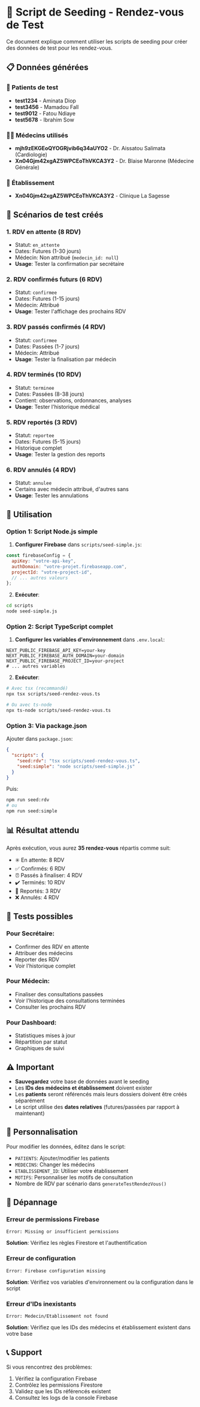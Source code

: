 # 🌱 Script de Seeding - Rendez-vous de Test

Ce document explique comment utiliser les scripts de seeding pour créer des données de test pour les rendez-vous.

## 📋 Données générées

### 👥 Patients de test
- **test1234** - Aminata Diop
- **test3456** - Mamadou Fall  
- **test9012** - Fatou Ndiaye
- **test5678** - Ibrahim Sow

### 👨‍⚕️ Médecins utilisés
- **mjh9zEKGEoQYOGRjvib6q34aUYO2** - Dr. Aissatou Salimata (Cardiologie)
- **Xn04Gjm42xgAZ5WPCEoThVKCA3Y2** - Dr. Blaise Maronne (Médecine Générale)

### 🏥 Établissement
- **Xn04Gjm42xgAZ5WPCEoThVKCA3Y2** - Clinique La Sagesse

## 🎯 Scénarios de test créés

### 1. **RDV en attente** (8 RDV)
- Statut: `en_attente`
- Dates: Futures (1-30 jours)
- Médecin: Non attribué (`medecin_id: null`)
- **Usage**: Tester la confirmation par secrétaire

### 2. **RDV confirmés futurs** (6 RDV)
- Statut: `confirmee`  
- Dates: Futures (1-15 jours)
- Médecin: Attribué
- **Usage**: Tester l'affichage des prochains RDV

### 3. **RDV passés confirmés** (4 RDV)
- Statut: `confirmee`
- Dates: Passées (1-7 jours)
- Médecin: Attribué
- **Usage**: Tester la finalisation par médecin

### 4. **RDV terminés** (10 RDV)
- Statut: `terminee`
- Dates: Passées (8-38 jours)
- Contient: observations, ordonnances, analyses
- **Usage**: Tester l'historique médical

### 5. **RDV reportés** (3 RDV)
- Statut: `reportee`
- Dates: Futures (5-15 jours)
- Historique complet
- **Usage**: Tester la gestion des reports

### 6. **RDV annulés** (4 RDV)  
- Statut: `annulee`
- Certains avec médecin attribué, d'autres sans
- **Usage**: Tester les annulations

## 🚀 Utilisation

### Option 1: Script Node.js simple

1. **Configurer Firebase** dans `scripts/seed-simple.js`:
```javascript
const firebaseConfig = {
  apiKey: "votre-api-key",
  authDomain: "votre-projet.firebaseapp.com",
  projectId: "votre-project-id",
  // ... autres valeurs
};
```

2. **Exécuter**:
```bash
cd scripts
node seed-simple.js
```

### Option 2: Script TypeScript complet

1. **Configurer les variables d'environnement** dans `.env.local`:
```
NEXT_PUBLIC_FIREBASE_API_KEY=your-key
NEXT_PUBLIC_FIREBASE_AUTH_DOMAIN=your-domain
NEXT_PUBLIC_FIREBASE_PROJECT_ID=your-project
# ... autres variables
```

2. **Exécuter**:
```bash
# Avec tsx (recommandé)
npx tsx scripts/seed-rendez-vous.ts

# Ou avec ts-node
npx ts-node scripts/seed-rendez-vous.ts
```

### Option 3: Via package.json

Ajouter dans `package.json`:
```json
{
  "scripts": {
    "seed:rdv": "tsx scripts/seed-rendez-vous.ts",
    "seed:simple": "node scripts/seed-simple.js"
  }
}
```

Puis:
```bash
npm run seed:rdv
# ou
npm run seed:simple
```

## 📊 Résultat attendu

Après exécution, vous aurez **35 rendez-vous** répartis comme suit:
- ✳️ En attente: 8 RDV
- ✅ Confirmés: 6 RDV  
- ⏰ Passés à finaliser: 4 RDV
- ✔️ Terminés: 10 RDV
- 🔄 Reportés: 3 RDV
- ❌ Annulés: 4 RDV

## 🧪 Tests possibles

### Pour Secrétaire:
- Confirmer des RDV en attente
- Attribuer des médecins
- Reporter des RDV
- Voir l'historique complet

### Pour Médecin:
- Finaliser des consultations passées
- Voir l'historique des consultations terminées
- Consulter les prochains RDV

### Pour Dashboard:
- Statistiques mises à jour
- Répartition par statut
- Graphiques de suivi

## ⚠️ Important

- **Sauvegardez** votre base de données avant le seeding
- Les **IDs des médecins et établissement** doivent exister
- Les **patients** seront référencés mais leurs dossiers doivent être créés séparément
- Le script utilise des **dates relatives** (futures/passées par rapport à maintenant)

## 🔧 Personnalisation

Pour modifier les données, éditez dans le script:
- `PATIENTS`: Ajouter/modifier les patients
- `MEDECINS`: Changer les médecins  
- `ETABLISSEMENT_ID`: Utiliser votre établissement
- `MOTIFS`: Personnaliser les motifs de consultation
- Nombre de RDV par scénario dans `generateTestRendezVous()`

## 🐛 Dépannage

### Erreur de permissions Firebase
```
Error: Missing or insufficient permissions
```
**Solution**: Vérifiez les règles Firestore et l'authentification

### Erreur de configuration
```
Error: Firebase configuration missing
```
**Solution**: Vérifiez vos variables d'environnement ou la configuration dans le script

### Erreur d'IDs inexistants
```
Error: Medecin/Etablissement not found
```
**Solution**: Vérifiez que les IDs des médecins et établissement existent dans votre base

## 📞 Support

Si vous rencontrez des problèmes:
1. Vérifiez la configuration Firebase
2. Contrôlez les permissions Firestore  
3. Validez que les IDs référencés existent
4. Consultez les logs de la console Firebase